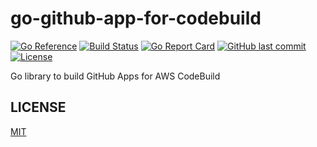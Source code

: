 # go-github-app-for-codebuild

[![Go Reference](https://pkg.go.dev/badge/github.com/suzuki-shunsuke/go-github-app-for-codebuild.svg)](https://pkg.go.dev/github.com/suzuki-shunsuke/go-github-app-for-codebuild)
[![Build Status](https://github.com/suzuki-shunsuke/go-github-app-for-codebuild/workflows/test/badge.svg)](https://github.com/suzuki-shunsuke/go-github-app-for-codebuild/actions)
[![Go Report Card](https://goreportcard.com/badge/github.com/suzuki-shunsuke/go-github-app-for-codebuild)](https://goreportcard.com/report/github.com/suzuki-shunsuke/go-github-app-for-codebuild)
[![GitHub last commit](https://img.shields.io/github/last-commit/suzuki-shunsuke/go-github-app-for-codebuild.svg)](https://github.com/suzuki-shunsuke/go-github-app-for-codebuild)
[![License](http://img.shields.io/badge/license-mit-blue.svg?style=flat-square)](https://raw.githubusercontent.com/suzuki-shunsuke/go-github-app-for-codebuild/main/LICENSE)

Go library to build GitHub Apps for AWS CodeBuild

## LICENSE

[MIT](LICENSE)
